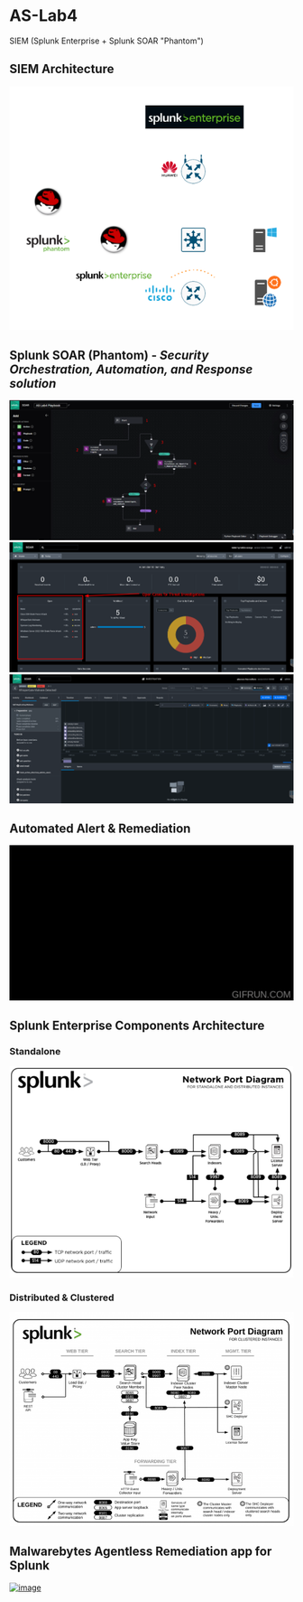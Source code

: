 # AS-Lab4
SIEM (Splunk Enterprise + Splunk SOAR "Phantom")

## SIEM Architecture
![SIEM_Architecture](https://raw.githubusercontent.com/husseinahmed-dev/AS-Lab4/main/SIEM_Architecture3.png)

## Splunk SOAR (Phantom) - <em>Security Orchestration, Automation, and Response solution</em>
![Splunk_SOAR](https://raw.githubusercontent.com/husseinahmed-dev/AS-Lab4/main/Figures/Figure-119.png)
![Splunk_SOAR2](https://raw.githubusercontent.com/husseinahmed-dev/AS-Lab4/main/Figures/Figure-111.png)
![Splunk_SOAR3](https://raw.githubusercontent.com/husseinahmed-dev/AS-Lab4/main/Figures/Figure-112.png)

## Automated Alert & Remediation
[![Video1](https://github.com/husseinahmed-dev/AS-Lab4/blob/main/Splunk_Enterprise__Automated_Alert_and_Remediation_Demo.gif)](https://youtu.be/fsYpNKeht9M)

## Splunk Enterprise Components Architecture
### Standalone
![Splunk_Architecture_Components](https://raw.githubusercontent.com/husseinahmed-dev/AS-Lab4/main/Figures/Figure-67.png)
### Distributed & Clustered
![Splunk_Architecture_Components2](https://raw.githubusercontent.com/husseinahmed-dev/AS-Lab4/main/Figures/Figure-68.png)

## Malwarebytes Agentless Remediation app for Splunk
[![image](https://user-images.githubusercontent.com/12752516/221019924-c4126559-de41-4899-9227-10a97981279c.png)](https://service.malwarebytes.com/hc/en-us/articles/4413802277395-Malwarebytes-Agentless-Remediation-app-for-Splunk)
